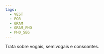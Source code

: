 ```yaml
---
tags:
  - VEST
  - POR
  - GRAM
  - GRAM_PHO
  - PHO_SEG
---
```

Trata sobre vogais, semivogais e consoantes.